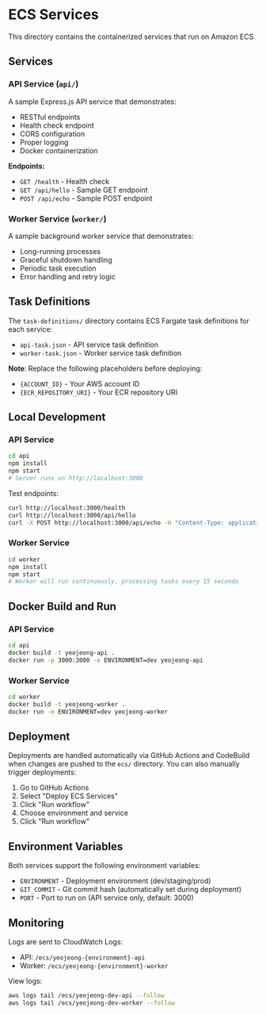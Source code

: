 # ECS Services

This directory contains the containerized services that run on Amazon ECS.

## Services

### API Service (`api/`)

A sample Express.js API service that demonstrates:
- RESTful endpoints
- Health check endpoint
- CORS configuration
- Proper logging
- Docker containerization

**Endpoints:**
- `GET /health` - Health check
- `GET /api/hello` - Sample GET endpoint
- `POST /api/echo` - Sample POST endpoint

### Worker Service (`worker/`)

A sample background worker service that demonstrates:
- Long-running processes
- Graceful shutdown handling
- Periodic task execution
- Error handling and retry logic

## Task Definitions

The `task-definitions/` directory contains ECS Fargate task definitions for each service:

- `api-task.json` - API service task definition
- `worker-task.json` - Worker service task definition

**Note**: Replace the following placeholders before deploying:
- `{ACCOUNT_ID}` - Your AWS account ID
- `{ECR_REPOSITORY_URI}` - Your ECR repository URI

## Local Development

### API Service

```bash
cd api
npm install
npm start
# Server runs on http://localhost:3000
```

Test endpoints:
```bash
curl http://localhost:3000/health
curl http://localhost:3000/api/hello
curl -X POST http://localhost:3000/api/echo -H "Content-Type: application/json" -d '{"test":"data"}'
```

### Worker Service

```bash
cd worker
npm install
npm start
# Worker will run continuously, processing tasks every 15 seconds
```

## Docker Build and Run

### API Service

```bash
cd api
docker build -t yeojeong-api .
docker run -p 3000:3000 -e ENVIRONMENT=dev yeojeong-api
```

### Worker Service

```bash
cd worker
docker build -t yeojeong-worker .
docker run -e ENVIRONMENT=dev yeojeong-worker
```

## Deployment

Deployments are handled automatically via GitHub Actions and CodeBuild when changes are pushed to the `ecs/` directory. You can also manually trigger deployments:

1. Go to GitHub Actions
2. Select "Deploy ECS Services"
3. Click "Run workflow"
4. Choose environment and service
5. Click "Run workflow"

## Environment Variables

Both services support the following environment variables:

- `ENVIRONMENT` - Deployment environment (dev/staging/prod)
- `GIT_COMMIT` - Git commit hash (automatically set during deployment)
- `PORT` - Port to run on (API service only, default: 3000)

## Monitoring

Logs are sent to CloudWatch Logs:
- API: `/ecs/yeojeong-{environment}-api`
- Worker: `/ecs/yeojeong-{environment}-worker`

View logs:
```bash
aws logs tail /ecs/yeojeong-dev-api --follow
aws logs tail /ecs/yeojeong-dev-worker --follow
```
